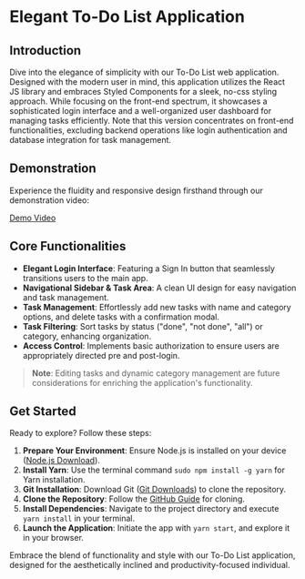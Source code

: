# Elegant To-Do List Application

## Introduction

Dive into the elegance of simplicity with our To-Do List web application. Designed with the modern user in mind, this application utilizes the React JS library and embraces Styled Components for a sleek, no-css styling approach. While focusing on the front-end spectrum, it showcases a sophisticated login interface and a well-organized user dashboard for managing tasks efficiently. Note that this version concentrates on front-end functionalities, excluding backend operations like login authentication and database integration for task management.

## Demonstration

Experience the fluidity and responsive design firsthand through our demonstration video:

[Demo Video](https://github.com/aniketghumed23/TODO-list-React/blob/main/demo.mp4)

## Core Functionalities

- **Elegant Login Interface**: Featuring a Sign In button that seamlessly transitions users to the main app.
- **Navigational Sidebar & Task Area**: A clean UI design for easy navigation and task management.
- **Task Management**: Effortlessly add new tasks with name and category options, and delete tasks with a confirmation modal.
- **Task Filtering**: Sort tasks by status ("done", "not done", "all") or category, enhancing organization.
- **Access Control**: Implements basic authorization to ensure users are appropriately directed pre and post-login.

> **Note**: Editing tasks and dynamic category management are future considerations for enriching the application's functionality.

## Get Started

Ready to explore? Follow these steps:

1. **Prepare Your Environment**: Ensure Node.js is installed on your device ([Node.js Download](https://nodejs.org/en/)).
2. **Install Yarn**: Use the terminal command `sudo npm install -g yarn` for Yarn installation.
3. **Git Installation**: Download Git ([Git Downloads](https://git-scm.com/downloads)) to clone the repository.
4. **Clone the Repository**: Follow the [GitHub Guide](https://docs.github.com/en/repositories/creating-and-managing-repositories/cloning-a-repository) for cloning.
5. **Install Dependencies**: Navigate to the project directory and execute `yarn install` in your terminal.
6. **Launch the Application**: Initiate the app with `yarn start`, and explore it in your browser.

Embrace the blend of functionality and style with our To-Do List application, designed for the aesthetically inclined and productivity-focused individual.
